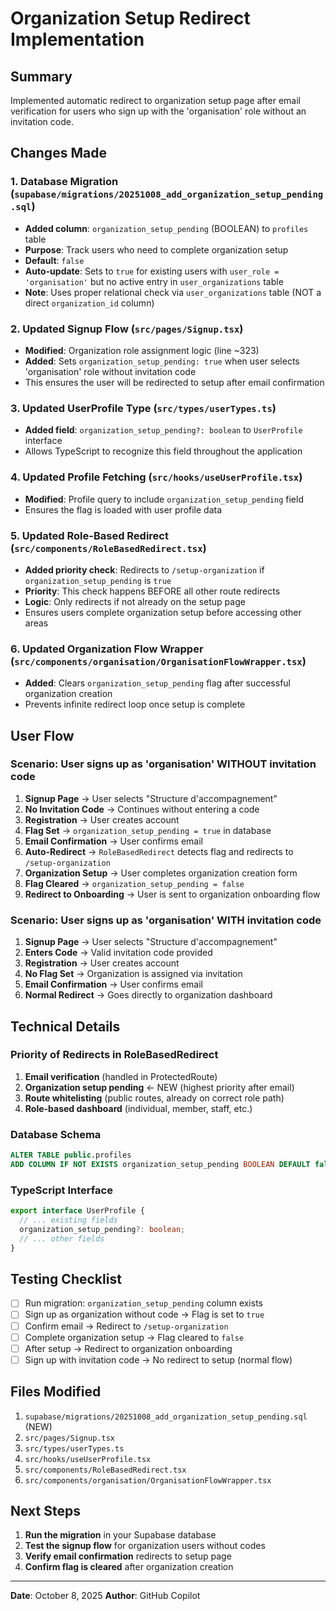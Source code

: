 # Organization Setup Redirect Implementation

## Summary
Implemented automatic redirect to organization setup page after email verification for users who sign up with the 'organisation' role without an invitation code.

## Changes Made

### 1. Database Migration (`supabase/migrations/20251008_add_organization_setup_pending.sql`)
- **Added column**: `organization_setup_pending` (BOOLEAN) to `profiles` table
- **Purpose**: Track users who need to complete organization setup
- **Default**: `false`
- **Auto-update**: Sets to `true` for existing users with `user_role = 'organisation'` but no active entry in `user_organizations` table
- **Note**: Uses proper relational check via `user_organizations` table (NOT a direct `organization_id` column)

### 2. Updated Signup Flow (`src/pages/Signup.tsx`)
- **Modified**: Organization role assignment logic (line ~323)
- **Added**: Sets `organization_setup_pending: true` when user selects 'organisation' role without invitation code
- This ensures the user will be redirected to setup after email confirmation

### 3. Updated UserProfile Type (`src/types/userTypes.ts`)
- **Added field**: `organization_setup_pending?: boolean` to `UserProfile` interface
- Allows TypeScript to recognize this field throughout the application

### 4. Updated Profile Fetching (`src/hooks/useUserProfile.tsx`)
- **Modified**: Profile query to include `organization_setup_pending` field
- Ensures the flag is loaded with user profile data

### 5. Updated Role-Based Redirect (`src/components/RoleBasedRedirect.tsx`)
- **Added priority check**: Redirects to `/setup-organization` if `organization_setup_pending` is `true`
- **Priority**: This check happens BEFORE all other route redirects
- **Logic**: Only redirects if not already on the setup page
- Ensures users complete organization setup before accessing other areas

### 6. Updated Organization Flow Wrapper (`src/components/organisation/OrganisationFlowWrapper.tsx`)
- **Added**: Clears `organization_setup_pending` flag after successful organization creation
- Prevents infinite redirect loop once setup is complete

## User Flow

### Scenario: User signs up as 'organisation' WITHOUT invitation code

1. **Signup Page** → User selects "Structure d'accompagnement"
2. **No Invitation Code** → Continues without entering a code
3. **Registration** → User creates account
4. **Flag Set** → `organization_setup_pending = true` in database
5. **Email Confirmation** → User confirms email
6. **Auto-Redirect** → `RoleBasedRedirect` detects flag and redirects to `/setup-organization`
7. **Organization Setup** → User completes organization creation form
8. **Flag Cleared** → `organization_setup_pending = false`
9. **Redirect to Onboarding** → User is sent to organization onboarding flow

### Scenario: User signs up as 'organisation' WITH invitation code

1. **Signup Page** → User selects "Structure d'accompagnement"
2. **Enters Code** → Valid invitation code provided
3. **Registration** → User creates account
4. **No Flag Set** → Organization is assigned via invitation
5. **Email Confirmation** → User confirms email
6. **Normal Redirect** → Goes directly to organization dashboard

## Technical Details

### Priority of Redirects in RoleBasedRedirect
1. **Email verification** (handled in ProtectedRoute)
2. **Organization setup pending** ← NEW (highest priority after email)
3. **Route whitelisting** (public routes, already on correct role path)
4. **Role-based dashboard** (individual, member, staff, etc.)

### Database Schema
```sql
ALTER TABLE public.profiles
ADD COLUMN IF NOT EXISTS organization_setup_pending BOOLEAN DEFAULT false;
```

### TypeScript Interface
```typescript
export interface UserProfile {
  // ... existing fields
  organization_setup_pending?: boolean;
  // ... other fields
}
```

## Testing Checklist

- [ ] Run migration: `organization_setup_pending` column exists
- [ ] Sign up as organization without code → Flag is set to `true`
- [ ] Confirm email → Redirect to `/setup-organization`
- [ ] Complete organization setup → Flag cleared to `false`
- [ ] After setup → Redirect to organization onboarding
- [ ] Sign up with invitation code → No redirect to setup (normal flow)

## Files Modified

1. `supabase/migrations/20251008_add_organization_setup_pending.sql` (NEW)
2. `src/pages/Signup.tsx`
3. `src/types/userTypes.ts`
4. `src/hooks/useUserProfile.tsx`
5. `src/components/RoleBasedRedirect.tsx`
6. `src/components/organisation/OrganisationFlowWrapper.tsx`

## Next Steps

1. **Run the migration** in your Supabase database
2. **Test the signup flow** for organization users without codes
3. **Verify email confirmation** redirects to setup page
4. **Confirm flag is cleared** after organization creation

---

**Date**: October 8, 2025
**Author**: GitHub Copilot
